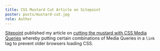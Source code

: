 ```yaml
---
title: CSS Mustard Cut Article on Sitepoint
poster: posts/mustard-cut.jpg
role: Author
---
```


[Sitepoint](http://www.sitepoint.com) published my article on [cutting the mustard with CSS Media Queries](http://www.sitepoint.com/cutting-the-mustard-with-css-media-queries/) whereby putting certain combinations of Media Queries in a `link` tag to prevent older browsers loading CSS.
